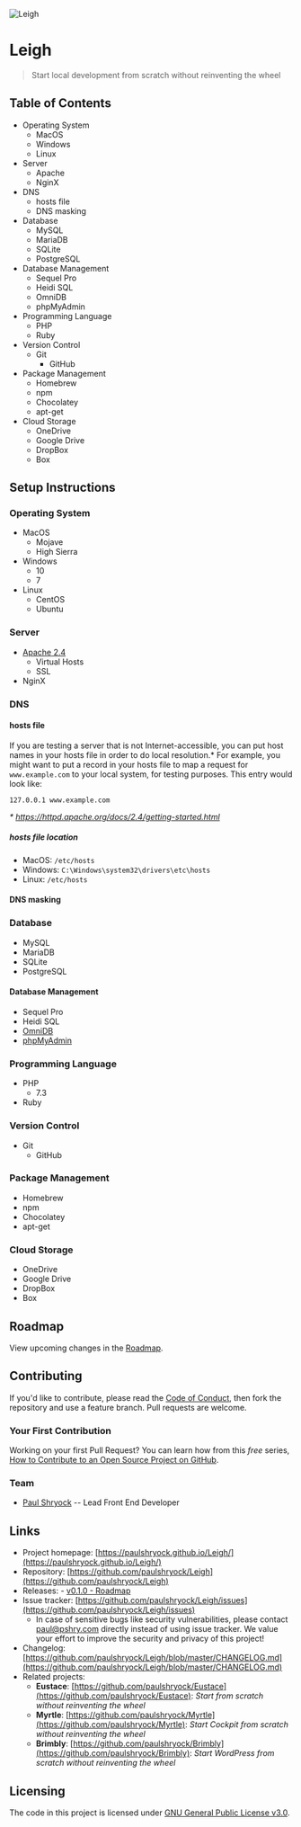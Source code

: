 ![Leigh](https://raw.githubusercontent.com/paulshryock/Leigh/master/favicon.ico)

# Leigh
> Start local development from scratch without reinventing the wheel

<!-- ## Quick Start -->

## Table of Contents

- Operating System
	- MacOS
	- Windows
	- Linux
- Server
	- Apache
	- NginX
- DNS
	- hosts file
	- DNS masking
- Database
  - MySQL
  - MariaDB
  - SQLite
  - PostgreSQL
- Database Management
  - Sequel Pro
  - Heidi SQL
  - OmniDB
  - phpMyAdmin
- Programming Language
	- PHP
	- Ruby
- Version Control
	- Git
		- GitHub
- Package Management
	- Homebrew
	- npm
	- Chocolatey
	- apt-get
- Cloud Storage
	- OneDrive
	- Google Drive
	- DropBox
	- Box

## Setup Instructions

### Operating System
- MacOS
	- Mojave
	- High Sierra
- Windows
	- 10
	- 7
- Linux
	- CentOS
	- Ubuntu

### Server
- [Apache 2.4](https://httpd.apache.org/docs/2.4/)
	- Virtual Hosts
	- SSL
- NginX

### DNS

#### hosts file

If you are testing a server that is not Internet-accessible, you can put host names in your hosts file in order to do local resolution.* For example, you might want to put a record in your hosts file to map a request for `www.example.com` to your local system, for testing purposes. This entry would look like:

```shell
127.0.0.1 www.example.com
```

_\* https://httpd.apache.org/docs/2.4/getting-started.html_

##### hosts file location

- MacOS: `/etc/hosts`
- Windows: `C:\Windows\system32\drivers\etc\hosts`
- Linux: `/etc/hosts`

#### DNS masking

### Database
  - MySQL
  - MariaDB
  - SQLite
  - PostgreSQL

#### Database Management
  - Sequel Pro
  - Heidi SQL
  - [OmniDB](https://www.omnidb.org/en/)
  - [phpMyAdmin](https://www.phpmyadmin.net/)

### Programming Language
- PHP
	- 7.3
- Ruby

### Version Control
- Git
	- GitHub

### Package Management
- Homebrew
- npm
- Chocolatey
- apt-get

### Cloud Storage
- OneDrive
- Google Drive
- DropBox
- Box

## Roadmap

View upcoming changes in the [Roadmap](https://github.com/paulshryock/Leigh/blob/master/CHANGELOG.md).

## Contributing

If you'd like to contribute, please read the [Code of Conduct](https://github.com/paulshryock/Leigh/blob/master/CODE_OF_CONDUCT.md), then fork the repository and use a feature
branch. Pull requests are welcome.

### Your First Contribution

Working on your first Pull Request? You can learn how from this *free* series, [How to Contribute to an Open Source Project on GitHub](https://egghead.io/series/how-to-contribute-to-an-open-source-project-on-github).

### Team

- [Paul Shryock](https://github.com/paulshryock) -- Lead Front End Developer

<!-- ### Thanks -->

## Links

- Project homepage: [https://paulshryock.github.io/Leigh/](https://paulshryock.github.io/Leigh/)
- Repository: [https://github.com/paulshryock/Leigh](https://github.com/paulshryock/Leigh)
- Releases:
		- [v0.1.0 - Roadmap](https://github.com/paulshryock/Leigh/releases/tag/v0.1.0)
- Issue tracker: [https://github.com/paulshryock/Leigh/issues](https://github.com/paulshryock/Leigh/issues)
  - In case of sensitive bugs like security vulnerabilities, please contact
    [paul@pshry.com](mailto:paul@pshry.com) directly instead of using issue tracker. We value your effort
    to improve the security and privacy of this project!
- Changelog: [https://github.com/paulshryock/Leigh/blob/master/CHANGELOG.md](https://github.com/paulshryock/Leigh/blob/master/CHANGELOG.md)
- Related projects:
  - **Eustace**: [https://github.com/paulshryock/Eustace](https://github.com/paulshryock/Eustace): _Start from scratch without reinventing the wheel_
  - **Myrtle**: [https://github.com/paulshryock/Myrtle](https://github.com/paulshryock/Myrtle): _Start Cockpit from scratch without reinventing the wheel_
  - **Brimbly**: [https://github.com/paulshryock/Brimbly](https://github.com/paulshryock/Brimbly): _Start WordPress from scratch without reinventing the wheel_

## Licensing

The code in this project is licensed under [GNU General Public License v3.0](https://github.com/paulshryock/Leigh/blob/master/LICENSE).